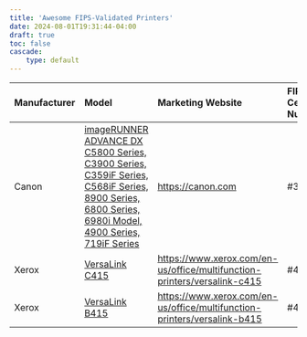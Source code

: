 ```yaml
---
title: 'Awesome FIPS-Validated Printers'
date: 2024-08-01T19:31:44-04:00
draft: true
toc: false
cascade:
    type: default
---
```


| Manufacturer | Model | Marketing Website | FIPS Certificate Number |
| :----- | :---------------- | :---- | :---------------- |
| Canon  | [imageRUNNER ADVANCE DX C5800 Series, C3900 Series, C359iF Series, C568iF Series, 8900 Series, 6800 Series, 6980i Model, 4900 Series, 719iF Series](imageRUNNER-ADVANCE-DX) | https://canon.com  | #3631 |
| Xerox | [VersaLink C415](VersaLink-C415) | https://www.xerox.com/en-us/office/multifunction-printers/versalink-c415 | #4347 |
| Xerox | [VersaLink B415](VersaLink-B415) | https://www.xerox.com/en-us/office/multifunction-printers/versalink-b415 | #4347 |